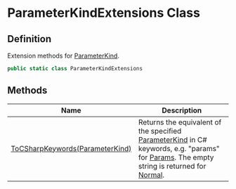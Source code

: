 # ParameterKindExtensions Class
## Definition

Extension methods for [ParameterKind](MrKWatkins.Reflection.ParameterKind.md).

```c#
public static class ParameterKindExtensions
```

## Methods

| Name | Description |
| ---- | ----------- |
| [ToCSharpKeywords(ParameterKind)](MrKWatkins.Reflection.ParameterKindExtensions.ToCSharpKeywords.md) | Returns the equivalent of the specified [ParameterKind](MrKWatkins.Reflection.ParameterKind.md) in C# keywords, e.g. &quot;params&quot; for [Params](MrKWatkins.Reflection.ParameterKind.md#fields). The empty string is returned for [Normal](MrKWatkins.Reflection.ParameterKind.md#fields). |

